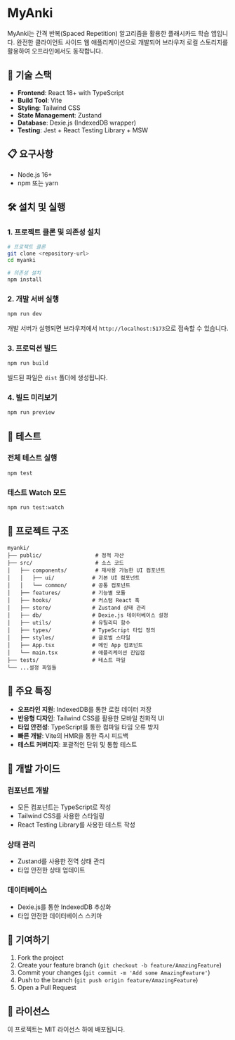 # MyAnki

MyAnki는 간격 반복(Spaced Repetition) 알고리즘을 활용한 플래시카드 학습 앱입니다. 완전한 클라이언트 사이드 웹 애플리케이션으로 개발되어 브라우저 로컬 스토리지를 활용하여 오프라인에서도 동작합니다.

## 🚀 기술 스택

- **Frontend**: React 18+ with TypeScript
- **Build Tool**: Vite
- **Styling**: Tailwind CSS
- **State Management**: Zustand
- **Database**: Dexie.js (IndexedDB wrapper)
- **Testing**: Jest + React Testing Library + MSW

## 📋 요구사항

- Node.js 16+ 
- npm 또는 yarn

## 🛠️ 설치 및 실행

### 1. 프로젝트 클론 및 의존성 설치

```bash
# 프로젝트 클론
git clone <repository-url>
cd myanki

# 의존성 설치
npm install
```

### 2. 개발 서버 실행

```bash
npm run dev
```

개발 서버가 실행되면 브라우저에서 `http://localhost:5173`으로 접속할 수 있습니다.

### 3. 프로덕션 빌드

```bash
npm run build
```

빌드된 파일은 `dist` 폴더에 생성됩니다.

### 4. 빌드 미리보기

```bash
npm run preview
```

## 🧪 테스트

### 전체 테스트 실행

```bash
npm test
```

### 테스트 Watch 모드

```bash
npm run test:watch
```

## 📁 프로젝트 구조

```
myanki/
├── public/                 # 정적 자산
├── src/                    # 소스 코드
│   ├── components/         # 재사용 가능한 UI 컴포넌트
│   │   ├── ui/            # 기본 UI 컴포넌트
│   │   └── common/        # 공통 컴포넌트
│   ├── features/          # 기능별 모듈
│   ├── hooks/             # 커스텀 React 훅
│   ├── store/             # Zustand 상태 관리
│   ├── db/                # Dexie.js 데이터베이스 설정
│   ├── utils/             # 유틸리티 함수
│   ├── types/             # TypeScript 타입 정의
│   ├── styles/            # 글로벌 스타일
│   ├── App.tsx            # 메인 App 컴포넌트
│   └── main.tsx           # 애플리케이션 진입점
├── tests/                 # 테스트 파일
└── ...설정 파일들
```

## 🎯 주요 특징

- **오프라인 지원**: IndexedDB를 통한 로컬 데이터 저장
- **반응형 디자인**: Tailwind CSS를 활용한 모바일 친화적 UI
- **타입 안전성**: TypeScript를 통한 컴파일 타임 오류 방지
- **빠른 개발**: Vite의 HMR을 통한 즉시 피드백
- **테스트 커버리지**: 포괄적인 단위 및 통합 테스트

## 📝 개발 가이드

### 컴포넌트 개발
- 모든 컴포넌트는 TypeScript로 작성
- Tailwind CSS를 사용한 스타일링
- React Testing Library를 사용한 테스트 작성

### 상태 관리
- Zustand를 사용한 전역 상태 관리
- 타입 안전한 상태 업데이트

### 데이터베이스
- Dexie.js를 통한 IndexedDB 추상화
- 타입 안전한 데이터베이스 스키마

## 🤝 기여하기

1. Fork the project
2. Create your feature branch (`git checkout -b feature/AmazingFeature`)
3. Commit your changes (`git commit -m 'Add some AmazingFeature'`)
4. Push to the branch (`git push origin feature/AmazingFeature`)
5. Open a Pull Request

## 📄 라이선스

이 프로젝트는 MIT 라이선스 하에 배포됩니다.